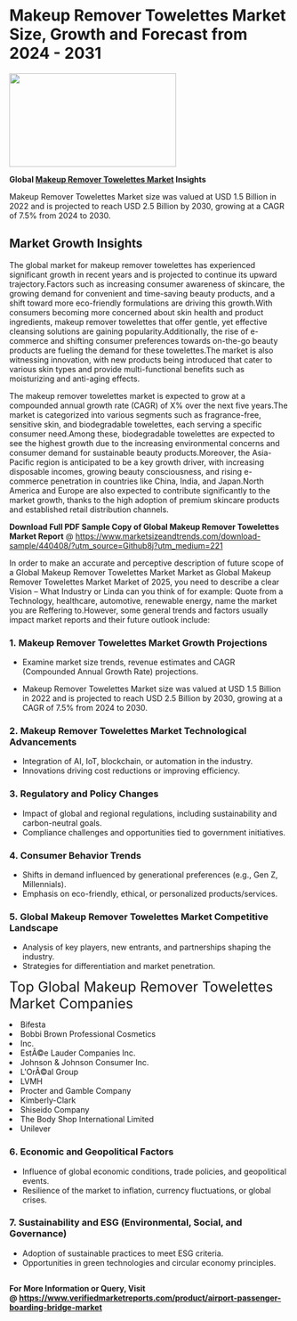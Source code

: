 <H1>Makeup Remover Towelettes Market Size, Growth and Forecast from 2024 - 2031</H1><img class="aligncenter size-medium wp-image-584254" src="https://thirdeyenews.in/wp-content/uploads/2024/09/Global-Market-Research-300x168.jpeg" alt="" width="300" height="168" /><p><strong>Global&nbsp;<a href="https://www.marketsizeandtrends.com/download-sample/440408/?utm_source=Github8j?utm_medium=221">Makeup Remover Towelettes Market</a> Insights</strong></p><p>Makeup Remover Towelettes Market size was valued at USD 1.5 Billion in 2022 and is projected to reach USD 2.5 Billion by 2030, growing at a CAGR of 7.5% from 2024 to 2030.</p><p><h2>Market Growth Insights</h2> <p>The global market for makeup remover towelettes has experienced significant growth in recent years and is projected to continue its upward trajectory.Factors such as increasing consumer awareness of skincare, the growing demand for convenient and time-saving beauty products, and a shift toward more eco-friendly formulations are driving this growth.With consumers becoming more concerned about skin health and product ingredients, makeup remover towelettes that offer gentle, yet effective cleansing solutions are gaining popularity.Additionally, the rise of e-commerce and shifting consumer preferences towards on-the-go beauty products are fueling the demand for these towelettes.The market is also witnessing innovation, with new products being introduced that cater to various skin types and provide multi-functional benefits such as moisturizing and anti-aging effects.</p> <p>The makeup remover towelettes market is expected to grow at a compounded annual growth rate (CAGR) of X% over the next five years.The market is categorized into various segments such as fragrance-free, sensitive skin, and biodegradable towelettes, each serving a specific consumer need.Among these, biodegradable towelettes are expected to see the highest growth due to the increasing environmental concerns and consumer demand for sustainable beauty products.Moreover, the Asia-Pacific region is anticipated to be a key growth driver, with increasing disposable incomes, growing beauty consciousness, and rising e-commerce penetration in countries like China, India, and Japan.North America and Europe are also expected to contribute significantly to the market growth, thanks to the high adoption of premium skincare products and established retail distribution channels.</p> <p><span class=""><strong>Download Full PDF Sample Copy of Global Makeup Remover Towelettes Market Report</strong> @ <a href="https://www.marketsizeandtrends.com/download-sample/440408/?utm_source=Github8j?utm_medium=221" target="_blank">https://www.marketsizeandtrends.com/download-sample/440408/?utm_source=Github8j?utm_medium=221</a></span></p><p>In order to make an accurate and perceptive description of future scope of a Global&nbsp;Makeup Remover Towelettes Market Market as Global&nbsp;Makeup Remover Towelettes Market Market of 2025, you need to describe a clear Vision &ndash; What Industry or Linda can you think of for example: Quote from a Technology, healthcare, automotive, renewable energy, name the market you are Reffering to.However, some general trends and factors usually impact market reports and their future outlook include:</p><h3>1.&nbsp;<strong>Makeup Remover Towelettes Market Growth Projections</strong></h3><ul><li>Examine market size trends, revenue estimates and CAGR (Compounded Annual Growth Rate) projections.</li><li><p>Makeup Remover Towelettes Market size was valued at USD 1.5 Billion in 2022 and is projected to reach USD 2.5 Billion by 2030, growing at a CAGR of 7.5% from 2024 to 2030.</p></li></ul><h3>2.&nbsp;<strong>Makeup Remover Towelettes Market Technological Advancements</strong></h3><ul><li>Integration of AI, IoT, blockchain, or automation in the industry.</li><li>Innovations driving cost reductions or improving efficiency.</li></ul><h3>3.&nbsp;<strong>Regulatory and Policy Changes</strong></h3><ul><li>Impact of global and regional regulations, including sustainability and carbon-neutral goals.</li><li>Compliance challenges and opportunities tied to government initiatives.</li></ul><h3>4.&nbsp;<strong>Consumer Behavior Trends</strong></h3><ul><li>Shifts in demand influenced by generational preferences (e.g., Gen Z, Millennials).</li><li>Emphasis on eco-friendly, ethical, or personalized products/services.</li></ul><h3>5.&nbsp;<strong>Global Makeup Remover Towelettes Market Competitive Landscape</strong></h3><ul><li>Analysis of key players, new entrants, and partnerships shaping the industry.</li><li>Strategies for differentiation and market penetration.</li></ul><p data-pm-slice="1 1 []"><span style="color: inherit; font-family: inherit; font-size: 25px;">Top Global Makeup Remover Towelettes Market Companies</span></p><div class="" data-test-id=""><p><li>Bifesta</li><li> Bobbi Brown Professional Cosmetics</li><li> Inc.</li><li> EstÃ©e Lauder Companies Inc.</li><li> Johnson & Johnson Consumer Inc.</li><li> L'OrÃ©al Group</li><li> LVMH</li><li> Procter and Gamble Company</li><li> Kimberly-Clark</li><li> Shiseido Company</li><li> The Body Shop International Limited</li><li> Unilever</li></p></div><h3>6.&nbsp;<strong>Economic and Geopolitical Factors</strong></h3><ul><li>Influence of global economic conditions, trade policies, and geopolitical events.</li><li>Resilience of the market to inflation, currency fluctuations, or global crises.</li></ul><h3>7.&nbsp;<strong>Sustainability and ESG (Environmental, Social, and Governance)</strong></h3><ul><li>Adoption of sustainable practices to meet ESG criteria.</li><li>Opportunities in green technologies and circular economy principles.</li></ul><h2><strong style="font-size: 14px;">For More Information or Query, Visit @&nbsp;</strong><a style="background-color: #ffffff; font-size: 14px;" href="https://www.marketsizeandtrends.com/report/makeup-remover-towelettes-market/" target="_blank">https://www.verifiedmarketreports.com/product/airport-passenger-boarding-bridge-market</a></h2>